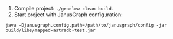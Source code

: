 1) Compile project: `./gradlew clean build`.
2) Start project with JanusGraph configuration:
```
java -Djanusgraph.config.path=/path/to/janusgraph/config -jar build/libs/mapped-astradb-test.jar
```
